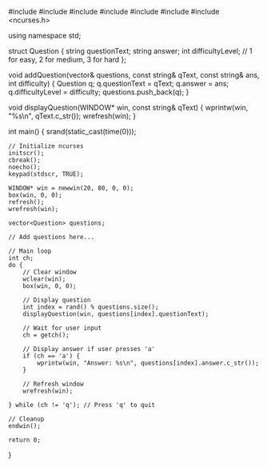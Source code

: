 
#include <iostream>
#include <fstream>
#include <string>
#include <vector>
#include <ctime>
#include <cstdlib>
#include <ncurses.h>

using namespace std;

struct Question {
    string questionText;
    string answer;
    int difficultyLevel; // 1 for easy, 2 for medium, 3 for hard
};

void addQuestion(vector<Question>& questions, const string& qText, const string& ans, int difficulty) {
    Question q;
    q.questionText = qText;
    q.answer = ans;
    q.difficultyLevel = difficulty;
    questions.push_back(q);
}

void displayQuestion(WINDOW* win, const string& qText) {
    wprintw(win, "%s\n", qText.c_str());
    wrefresh(win);
}

int main() {
    srand(static_cast<unsigned int>(time(0)));

    // Initialize ncurses
    initscr();
    cbreak();
    noecho();
    keypad(stdscr, TRUE);

    WINDOW* win = newwin(20, 80, 0, 0);
    box(win, 0, 0);
    refresh();
    wrefresh(win);

    vector<Question> questions;

    // Add questions here...

    // Main loop
    int ch;
    do {
        // Clear window
        wclear(win);
        box(win, 0, 0);

        // Display question
        int index = rand() % questions.size();
        displayQuestion(win, questions[index].questionText);

        // Wait for user input
        ch = getch();

        // Display answer if user presses 'a'
        if (ch == 'a') {
            wprintw(win, "Answer: %s\n", questions[index].answer.c_str());
        }

        // Refresh window
        wrefresh(win);

    } while (ch != 'q'); // Press 'q' to quit

    // Cleanup
    endwin();

    return 0;
}
